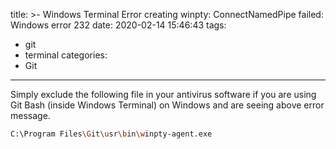title: >-
  Windows Terminal Error creating winpty: ConnectNamedPipe failed: Windows error 232
date: 2020-02-14 15:46:43
tags:
  - git
  - terminal
categories:
  - Git
---

Simply exclude the following file in your antivirus software if you are using Git Bash (inside Windows Terminal) on Windows and are seeing above error message.


```bash
C:\Program Files\Git\usr\bin\winpty-agent.exe
```
